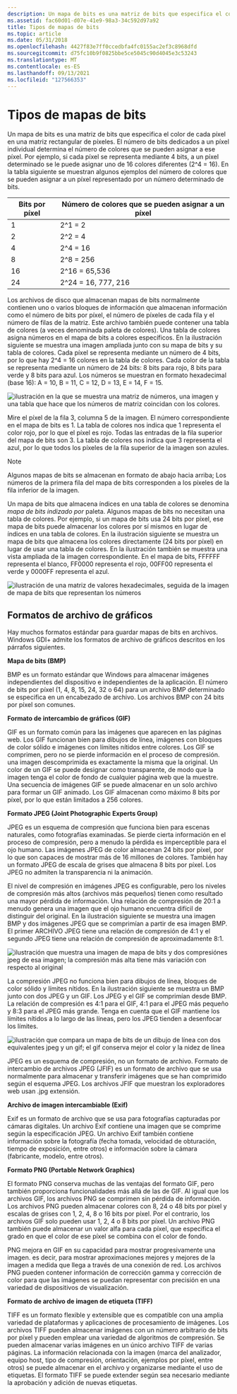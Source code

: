 ```yaml
---
description: Un mapa de bits es una matriz de bits que especifica el color de cada píxel en una matriz rectangular de píxeles.
ms.assetid: fac60d01-d07e-41e9-98a3-34c592d97a92
title: Tipos de mapas de bits
ms.topic: article
ms.date: 05/31/2018
ms.openlocfilehash: 4427f83e7ff0ccedbfa4fc0155ac2ef3c8968dfd
ms.sourcegitcommit: d75fc10b9f0825bbe5ce5045c90d4045e3c53243
ms.translationtype: MT
ms.contentlocale: es-ES
ms.lasthandoff: 09/13/2021
ms.locfileid: "127566353"
---
```

# <a name="types-of-bitmaps"></a>Tipos de mapas de bits

Un mapa de bits es una matriz de bits que especifica el color de cada píxel en una matriz rectangular de píxeles. El número de bits dedicados a un píxel individual determina el número de colores que se pueden asignar a ese píxel. Por ejemplo, si cada píxel se representa mediante 4 bits, a un píxel determinado se le puede asignar uno de 16 colores diferentes (2^4 = 16). En la tabla siguiente se muestran algunos ejemplos del número de colores que se pueden asignar a un píxel representado por un número determinado de bits.



| Bits por píxel | Número de colores que se pueden asignar a un píxel |
|----------------|--------------------------------------------------|
| 1              | 2^1 = 2                                          |
| 2              | 2^2 = 4                                          |
| 4              | 2^4 = 16                                         |
| 8              | 2^8 = 256                                        |
| 16             | 2^16 = 65,536                                    |
| 24             | 2^24 = 16, 777, 216                              |



 

Los archivos de disco que almacenan mapas de bits normalmente contienen uno o varios bloques de información que almacenan información como el número de bits por píxel, el número de píxeles de cada fila y el número de filas de la matriz. Este archivo también puede contener una tabla de colores (a veces denominada paleta de colores). Una tabla de colores asigna números en el mapa de bits a colores específicos. En la ilustración siguiente se muestra una imagen ampliada junto con su mapa de bits y su tabla de colores. Cada píxel se representa mediante un número de 4 bits, por lo que hay 2^4 = 16 colores en la tabla de colores. Cada color de la tabla se representa mediante un número de 24 bits: 8 bits para rojo, 8 bits para verde y 8 bits para azul. Los números se muestran en formato hexadecimal (base 16): A = 10, B = 11, C = 12, D = 13, E = 14, F = 15.

![ilustración en la que se muestra una matriz de números, una imagen y una tabla que hace que los números de matriz coincidan con los colores.](images/aboutgdip03-art01.png)

Mire el píxel de la fila 3, columna 5 de la imagen. El número correspondiente en el mapa de bits es 1. La tabla de colores nos indica que 1 representa el color rojo, por lo que el píxel es rojo. Todas las entradas de la fila superior del mapa de bits son 3. La tabla de colores nos indica que 3 representa el azul, por lo que todos los píxeles de la fila superior de la imagen son azules.

> [!Note]  
> Algunos mapas de bits se almacenan en formato de abajo hacia arriba; Los números de la primera fila del mapa de bits corresponden a los píxeles de la fila inferior de la imagen.

 

Un mapa de bits que almacena índices en una tabla de colores se denomina *mapa de bits indizado por* paleta. Algunos mapas de bits no necesitan una tabla de colores. Por ejemplo, si un mapa de bits usa 24 bits por píxel, ese mapa de bits puede almacenar los colores por sí mismos en lugar de índices en una tabla de colores. En la ilustración siguiente se muestra un mapa de bits que almacena los colores directamente (24 bits por píxel) en lugar de usar una tabla de colores. En la ilustración también se muestra una vista ampliada de la imagen correspondiente. En el mapa de bits, FFFFFF representa el blanco, FF0000 representa el rojo, 00FF00 representa el verde y 0000FF representa el azul.

![ilustración de una matriz de valores hexadecimales, seguida de la imagen de mapa de bits que representan los números](images/aboutgdip03-art02.png)

 

## <a name="graphics-file-formats"></a>Formatos de archivo de gráficos

Hay muchos formatos estándar para guardar mapas de bits en archivos. Windows GDI+ admite los formatos de archivo de gráficos descritos en los párrafos siguientes.

**Mapa de bits (BMP)**

BMP es un formato estándar que Windows para almacenar imágenes independientes del dispositivo e independientes de la aplicación. El número de bits por píxel (1, 4, 8, 15, 24, 32 o 64) para un archivo BMP determinado se especifica en un encabezado de archivo. Los archivos BMP con 24 bits por píxel son comunes.

**Formato de intercambio de gráficos (GIF)**

GIF es un formato común para las imágenes que aparecen en las páginas web. Los GIF funcionan bien para dibujos de línea, imágenes con bloques de color sólido e imágenes con límites nítidos entre colores. Los GIF se comprimen, pero no se pierde información en el proceso de compresión. una imagen descomprimida es exactamente la misma que la original. Un color de un GIF se puede designar como transparente, de modo que la imagen tenga el color de fondo de cualquier página web que la muestre. Una secuencia de imágenes GIF se puede almacenar en un solo archivo para formar un GIF animado. Los GIF almacenan como máximo 8 bits por píxel, por lo que están limitados a 256 colores.

**Formato JPEG (Joint Photographic Experts Group)**

JPEG es un esquema de compresión que funciona bien para escenas naturales, como fotografías examinadas. Se pierde cierta información en el proceso de compresión, pero a menudo la pérdida es imperceptible para el ojo humano. Las imágenes JPEG de color almacenan 24 bits por píxel, por lo que son capaces de mostrar más de 16 millones de colores. También hay un formato JPEG de escala de grises que almacena 8 bits por píxel. Los JPEG no admiten la transparencia ni la animación.

El nivel de compresión en imágenes JPEG es configurable, pero los niveles de compresión más altos (archivos más pequeños) tienen como resultado una mayor pérdida de información. Una relación de compresión de 20:1 a menudo genera una imagen que el ojo humano encuentra difícil de distinguir del original. En la ilustración siguiente se muestra una imagen BMP y dos imágenes JPEG que se comprimían a partir de esa imagen BMP. El primer ARCHIVO JPEG tiene una relación de compresión de 4:1 y el segundo JPEG tiene una relación de compresión de aproximadamente 8:1.

![ilustración que muestra una imagen de mapa de bits y dos compresiónes jpeg de esa imagen; la compresión más alta tiene más variación con respecto al original](images/aboutgdip03-art03.png)

La compresión JPEG no funciona bien para dibujos de línea, bloques de color sólido y límites nítidos. En la ilustración siguiente se muestra un BMP junto con dos JPEG y un GIF. Los JPEG y el GIF se comprimían desde BMP. La relación de compresión es 4:1 para el GIF, 4:1 para el JPEG más pequeño y 8:3 para el JPEG más grande. Tenga en cuenta que el GIF mantiene los límites nítidos a lo largo de las líneas, pero los JPEG tienden a desenfocar los límites.

![ilustración que compara un mapa de bits de un dibujo de línea con dos equivalentes jpeg y un gif; el gif conserva mejor el color y la nidez de línea](images/aboutgdip03-art03a.png)

JPEG es un esquema de compresión, no un formato de archivo. Formato de intercambio de archivos JPEG (JFIF) es un formato de archivo que se usa normalmente para almacenar y transferir imágenes que se han comprimido según el esquema JPEG. Los archivos JFIF que muestran los exploradores web usan .jpg extensión.

**Archivo de imagen intercambiable (Exif)**

Exif es un formato de archivo que se usa para fotografías capturadas por cámaras digitales. Un archivo Exif contiene una imagen que se comprime según la especificación JPEG. Un archivo Exif también contiene información sobre la fotografía (fecha tomada, velocidad de obturación, tiempo de exposición, entre otros) e información sobre la cámara (fabricante, modelo, entre otros).

**Formato PNG (Portable Network Graphics)**

El formato PNG conserva muchas de las ventajas del formato GIF, pero también proporciona funcionalidades más allá de las de GIF. Al igual que los archivos GIF, los archivos PNG se comprimen sin pérdida de información. Los archivos PNG pueden almacenar colores con 8, 24 o 48 bits por píxel y escalas de grises con 1, 2, 4, 8 o 16 bits por píxel. Por el contrario, los archivos GIF solo pueden usar 1, 2, 4 o 8 bits por píxel. Un archivo PNG también puede almacenar un valor alfa para cada píxel, que especifica el grado en que el color de ese píxel se combina con el color de fondo.

PNG mejora en GIF en su capacidad para mostrar progresivamente una imagen. es decir, para mostrar aproximaciones mejores y mejores de la imagen a medida que llega a través de una conexión de red. Los archivos PNG pueden contener información de corrección gamma y corrección de color para que las imágenes se puedan representar con precisión en una variedad de dispositivos de visualización.

**Formato de archivo de imagen de etiqueta (TIFF)**

TIFF es un formato flexible y extensible que es compatible con una amplia variedad de plataformas y aplicaciones de procesamiento de imágenes. Los archivos TIFF pueden almacenar imágenes con un número arbitrario de bits por píxel y pueden emplear una variedad de algoritmos de compresión. Se pueden almacenar varias imágenes en un único archivo TIFF de varias páginas. La información relacionada con la imagen (marca del analizador, equipo host, tipo de compresión, orientación, ejemplos por píxel, entre otros) se puede almacenar en el archivo y organizarse mediante el uso de etiquetas. El formato TIFF se puede extender según sea necesario mediante la aprobación y adición de nuevas etiquetas.

 

 



